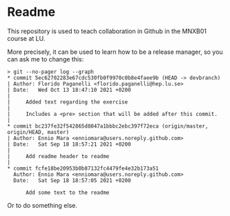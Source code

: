 # Readme

This repository is used to teach collaboration in Github in the MNXB01 course at LU.

More precisely, it can be used to learn how to be a release manager, so 
you can ask me to change this:

```
> git --no-pager log --graph
* commit 5ec62702283e67cdc530fb0f9970c0b8e4faee9b (HEAD -> devbranch)
| Author: Florido Paganelli <florido.paganelli@hep.lu.se>
| Date:   Wed Oct 13 18:47:10 2021 +0200
| 
|     Added text regarding the exercise
|     
|     Includes a <pre> section that will be added after this commit.
| 
* commit bc237fe32f542865d8047a1bbbc2ebc397f72eca (origin/master, origin/HEAD, master)
| Author: Ennio Mara <enniomara@users.noreply.github.com>
| Date:   Sat Sep 18 18:57:21 2021 +0200
| 
|     Add readme header to readme
| 
* commit fcfe18be20953b0b87132fc4479fe4e32b173a51
  Author: Ennio Mara <enniomara@users.noreply.github.com>
  Date:   Sat Sep 18 18:57:05 2021 +0200
  
      Add some text to the readme

```

Or to do something else.

